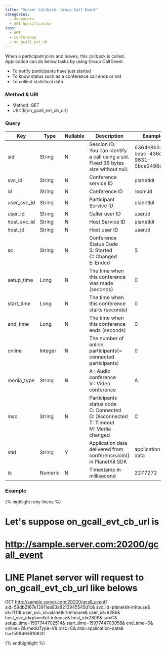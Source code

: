 ```yaml
---
title: "Server Callback: Group Call Event"
categories:
  - documents
  - API Specification
tags:
  - API
  - conference
  - on_gcall_evt_cb 
---
```


When a participant joins and leaves, this callback is called. <br>
Application can do below tasks by using Group Call Event. <br>
* To notify participants have just started
* To know status such as a conference call ends or not
* To collect statistical data

### Method & URI
* Method: GET
* URI: ${on_gcall_evt_cb_url}

### Query

| Key | Type | Nullable | Description | Example |
| --- | --- | --- | --- | --- |
| sid | String | N | Session ID.<br> You can identify a call using a sid.<br> Fixed 36 bytes size without null.|6364e8b3-bdac-436e-9631-0bce2498ce0c|
| svc_id | String | N | Conference service ID | planetkit |
| id | String | N | Conference ID | room.id |
| user_svc_id | String | N | Participant Service ID | planetkit | 
| user_id | String | N | Caller user ID | user.id |
| host_svc_id | String | N | Host Service ID | planetkit | 
| host_id | String | N | Host user ID | user.id |
| sc | String | N | Conference Status Code<br>S: Started<br>C: Changed<br>E: Ended | S |
| setup_time | Long | N	| The time when this conference was made (seconds)| 0 |
| start_time | Long | N	| The time when this conference starts (seconds) | 0 |
| end_time | Long | N | The time when this conference ends (seconds) | 0 |
| online | Integer | N | The number of online participants(= connected participants) | 0 |
| media_type | String | N | A : Audio conference<br> V : Video conference | A |
| msc | String | N | Participants status code<br>C: Connected<br>D: Disconnected<br>T: Timeout<br>M: Media changed| C |
| stid | String | Y | Application data delivered from conferenceJoin() in PlanetKit SDK | application-data |
| ts | Numeric | N | Timestamp in millisecond | 2277272 |

### Example

{% highlight ruby lineos %}
# Let's suppose on_gcall_evt_cb_url is 
# http://sample.server.com:20200/gcall_event
# LINE Planet server will request to on_gcall_evt_cb_url like belows

GET http://sample.server.com:20200/gcall_event?
sid=59db2167e13911ea83a8213945545d1c&
svc_id=planetkit-inhouse&
id=1111&
user_svc_id=planetkit-inhouse&
user_id=9286&
host_svc_id=planetkit-inhouse&
host_id=2809&
sc=C&
setup_time=1597744702514&
start_time=1597744703058&
end_time=0&
online=2&
mediaType=V&
msc=C&
stid=application-data&
ts=1599463610820

{% endhighlight %}
